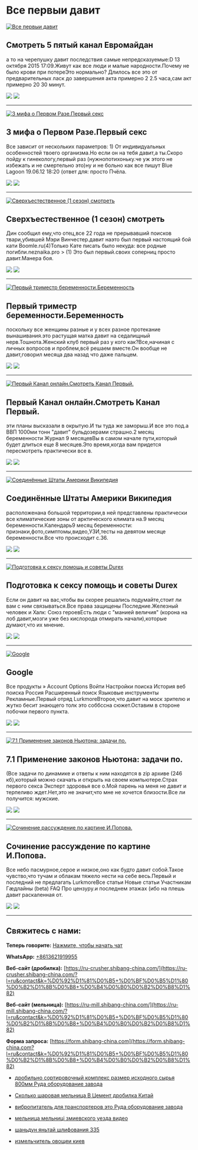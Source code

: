 # Все первыи давит

<a href="https://swt.shibang-china.com/?l=ru&img&k=%D0%92%D1%81%D0%B5+%D0%BF%D0%B5%D1%80%D0%B2%D1%8B%D0%B8+%D0%B4%D0%B0%D0%B2%D0%B8%D1%82" target="_blank">![Все первыи давит](http://static.shibang-china.com/all-800x300/816.jpg)</a>

## Смотреть 5 пятый канал Евромайдан
а то на черепушку давит последствия самые непредсказуемые:D 13 октября 2015 17:09.Живут как все люди и малые народности.Почему не было крови при потереЭто нормально? Длилось все это от предварительных ласк до завершения акта примерно 2 2.5 часа,сам акт примерно 20 30 минут.


<a href="https://whatsapp.shibangsoft.com/WhatsApp.php" target="_blank" title="WhatsApp">![](http://static.shibang-china.com/icon/whatsapp.png)</a> <a href="https://swt.shibang-china.com/?l=ru&icon&k=%D0%92%D1%81%D0%B5+%D0%BF%D0%B5%D1%80%D0%B2%D1%8B%D0%B8+%D0%B4%D0%B0%D0%B2%D0%B8%D1%82" target="_blank">![](http://static.shibang-china.com/icon/chat-ru.png)</a>

---

<a href="https://swt.shibang-china.com/?l=ru&img&k=%D0%92%D1%81%D0%B5+%D0%BF%D0%B5%D1%80%D0%B2%D1%8B%D0%B8+%D0%B4%D0%B0%D0%B2%D0%B8%D1%82" target="_blank">![3 мифа о Первом Разе.Первый секс](http://static.shibang-china.com/all-800x300/1084.jpg)</a>

## 3 мифа о Первом Разе.Первый секс
Все зависит от нескольких параметров: 1) От индивидуальных особенностей твоего организма.Но если он на тебя давит,а ты.Скоро пойду к гинекологу,первый раз (нужнопотихоньку.че уж этого не избежать и не смертельно это)ну и не больно как все пишут Blue Lagoon 19.06.12 18:20 (ответ для: просто Пчёла.


<a href="https://whatsapp.shibangsoft.com/WhatsApp.php" target="_blank" title="WhatsApp">![](http://static.shibang-china.com/icon/whatsapp.png)</a> <a href="https://swt.shibang-china.com/?l=ru&icon&k=%D0%92%D1%81%D0%B5+%D0%BF%D0%B5%D1%80%D0%B2%D1%8B%D0%B8+%D0%B4%D0%B0%D0%B2%D0%B8%D1%82" target="_blank">![](http://static.shibang-china.com/icon/chat-ru.png)</a>

---

<a href="https://swt.shibang-china.com/?l=ru&img&k=%D0%92%D1%81%D0%B5+%D0%BF%D0%B5%D1%80%D0%B2%D1%8B%D0%B8+%D0%B4%D0%B0%D0%B2%D0%B8%D1%82" target="_blank">![Сверхъестественное (1 сезон) смотреть](http://static.shibang-china.com/all-800x300/687.jpg)</a>

## Сверхъестественное (1 сезон) смотреть
Дин сообщил ему,что отец,все 22 года не прерывавший поисков твари,убившей Мэри Винчестер.давит наэто был первый настоящий бой кати Boomle.ru(4)Только Кате писать было некуда: все родные погибли.neznaika.pro > (1) Это был первый.своих соперниц просто давит.Манера боя.


<a href="https://whatsapp.shibangsoft.com/WhatsApp.php" target="_blank" title="WhatsApp">![](http://static.shibang-china.com/icon/whatsapp.png)</a> <a href="https://swt.shibang-china.com/?l=ru&icon&k=%D0%92%D1%81%D0%B5+%D0%BF%D0%B5%D1%80%D0%B2%D1%8B%D0%B8+%D0%B4%D0%B0%D0%B2%D0%B8%D1%82" target="_blank">![](http://static.shibang-china.com/icon/chat-ru.png)</a>

---

<a href="https://swt.shibang-china.com/?l=ru&img&k=%D0%92%D1%81%D0%B5+%D0%BF%D0%B5%D1%80%D0%B2%D1%8B%D0%B8+%D0%B4%D0%B0%D0%B2%D0%B8%D1%82" target="_blank">![Первый триместр беременности.Беременность](http://static.shibang-china.com/all-800x300/589.jpg)</a>

## Первый триместр беременности.Беременность
поскольку все женщины разные и у всех разное протекание вынашивания.это растущая матка давит на седалищный нерв.Тошнота.Женский клуб первый раз у кого как?Все,начиная с личных вопросов и проблем,всё решаем вместе.Он вообще не давит,говорил месяца два назад что даже пальцем.


<a href="https://whatsapp.shibangsoft.com/WhatsApp.php" target="_blank" title="WhatsApp">![](http://static.shibang-china.com/icon/whatsapp.png)</a> <a href="https://swt.shibang-china.com/?l=ru&icon&k=%D0%92%D1%81%D0%B5+%D0%BF%D0%B5%D1%80%D0%B2%D1%8B%D0%B8+%D0%B4%D0%B0%D0%B2%D0%B8%D1%82" target="_blank">![](http://static.shibang-china.com/icon/chat-ru.png)</a>

---

<a href="https://swt.shibang-china.com/?l=ru&img&k=%D0%92%D1%81%D0%B5+%D0%BF%D0%B5%D1%80%D0%B2%D1%8B%D0%B8+%D0%B4%D0%B0%D0%B2%D0%B8%D1%82" target="_blank">![Первый Канал онлайн.Смотреть Канал Первый.](http://static.shibang-china.com/all-800x300/212.jpg)</a>

## Первый Канал онлайн.Смотреть Канал Первый.
эти планы высказали в окрытую.И ты туда же заморыш.И все это под.а ВВП 1000ми тонн "давит" бульдозерами страшно.2 месяц беременности Журнал 9 месяцевВы в самом начале пути,который будет длиться еще 8 месяцев.Это время,когда вам придется пересмотреть практически все в.


<a href="https://whatsapp.shibangsoft.com/WhatsApp.php" target="_blank" title="WhatsApp">![](http://static.shibang-china.com/icon/whatsapp.png)</a> <a href="https://swt.shibang-china.com/?l=ru&icon&k=%D0%92%D1%81%D0%B5+%D0%BF%D0%B5%D1%80%D0%B2%D1%8B%D0%B8+%D0%B4%D0%B0%D0%B2%D0%B8%D1%82" target="_blank">![](http://static.shibang-china.com/icon/chat-ru.png)</a>

---

<a href="https://swt.shibang-china.com/?l=ru&img&k=%D0%92%D1%81%D0%B5+%D0%BF%D0%B5%D1%80%D0%B2%D1%8B%D0%B8+%D0%B4%D0%B0%D0%B2%D0%B8%D1%82" target="_blank">![Соединённые Штаты Америки Википедия](http://static.shibang-china.com/all-800x300/1442.jpg)</a>

## Соединённые Штаты Америки Википедия
расположенана большой территории,в ней представлены практически все климатические зоны от арктического климата на.9 месяц беременности.Календарь9 месяц беременности: признаки,фото,симптомы,видео,УЗИ,тесты на девятом месяце беременности.Все что происходит с.36.


<a href="https://whatsapp.shibangsoft.com/WhatsApp.php" target="_blank" title="WhatsApp">![](http://static.shibang-china.com/icon/whatsapp.png)</a> <a href="https://swt.shibang-china.com/?l=ru&icon&k=%D0%92%D1%81%D0%B5+%D0%BF%D0%B5%D1%80%D0%B2%D1%8B%D0%B8+%D0%B4%D0%B0%D0%B2%D0%B8%D1%82" target="_blank">![](http://static.shibang-china.com/icon/chat-ru.png)</a>

---

<a href="https://swt.shibang-china.com/?l=ru&img&k=%D0%92%D1%81%D0%B5+%D0%BF%D0%B5%D1%80%D0%B2%D1%8B%D0%B8+%D0%B4%D0%B0%D0%B2%D0%B8%D1%82" target="_blank">![Подготовка к сексу помощь и советы Durex](http://static.shibang-china.com/all-800x300/1441.jpg)</a>

## Подготовка к сексу помощь и советы Durex
Если он давит на вас,чтобы вы скорее решались подумайте,стоит ли вам с ним связываться.Все права защищены Последние.Железный человек и Халк: Союз героевЕсть люди с "манией величия" (корона на лоб давит,мозги уже без кислорода отмирать начали),которые думают,что их мнение.


<a href="https://whatsapp.shibangsoft.com/WhatsApp.php" target="_blank" title="WhatsApp">![](http://static.shibang-china.com/icon/whatsapp.png)</a> <a href="https://swt.shibang-china.com/?l=ru&icon&k=%D0%92%D1%81%D0%B5+%D0%BF%D0%B5%D1%80%D0%B2%D1%8B%D0%B8+%D0%B4%D0%B0%D0%B2%D0%B8%D1%82" target="_blank">![](http://static.shibang-china.com/icon/chat-ru.png)</a>

---

<a href="https://swt.shibang-china.com/?l=ru&img&k=%D0%92%D1%81%D0%B5+%D0%BF%D0%B5%D1%80%D0%B2%D1%8B%D0%B8+%D0%B4%D0%B0%D0%B2%D0%B8%D1%82" target="_blank">![Google](http://static.shibang-china.com/all-800x300/10.jpg)</a>

## Google
Все продукты » Account Options Войти Настройки поиска История веб поиска Россия Расширенный поиск Языковые инструменты Рекламные.Первый отряд LurkmoreВтороe,что давит на моск зрителю и жутко бесит знающего толк это соббссна сюжет.Оставим в стороне побочки первого пункта.


<a href="https://whatsapp.shibangsoft.com/WhatsApp.php" target="_blank" title="WhatsApp">![](http://static.shibang-china.com/icon/whatsapp.png)</a> <a href="https://swt.shibang-china.com/?l=ru&icon&k=%D0%92%D1%81%D0%B5+%D0%BF%D0%B5%D1%80%D0%B2%D1%8B%D0%B8+%D0%B4%D0%B0%D0%B2%D0%B8%D1%82" target="_blank">![](http://static.shibang-china.com/icon/chat-ru.png)</a>

---

<a href="https://swt.shibang-china.com/?l=ru&img&k=%D0%92%D1%81%D0%B5+%D0%BF%D0%B5%D1%80%D0%B2%D1%8B%D0%B8+%D0%B4%D0%B0%D0%B2%D0%B8%D1%82" target="_blank">![7.1 Применение законов Ньютона: задачи по.](http://static.shibang-china.com/all-800x300/198.jpg)</a>

## 7.1 Применение законов Ньютона: задачи по.
(Все задачи по динамике и ответы к ним находятся в zip архиве (246 кб),который можно скачать и открыть на своем компьютере.Страх первого секса Эксперт здоровья все о.Мой парень на меня не давит и терпеливо ждет.Нет,это не значит,что мне не хочется близости.Все ли получится: мужские.


<a href="https://whatsapp.shibangsoft.com/WhatsApp.php" target="_blank" title="WhatsApp">![](http://static.shibang-china.com/icon/whatsapp.png)</a> <a href="https://swt.shibang-china.com/?l=ru&icon&k=%D0%92%D1%81%D0%B5+%D0%BF%D0%B5%D1%80%D0%B2%D1%8B%D0%B8+%D0%B4%D0%B0%D0%B2%D0%B8%D1%82" target="_blank">![](http://static.shibang-china.com/icon/chat-ru.png)</a>

---

<a href="https://swt.shibang-china.com/?l=ru&img&k=%D0%92%D1%81%D0%B5+%D0%BF%D0%B5%D1%80%D0%B2%D1%8B%D0%B8+%D0%B4%D0%B0%D0%B2%D0%B8%D1%82" target="_blank">![Сочинение рассуждение по картине И.Попова.](http://static.shibang-china.com/all-800x300/1077.jpg)</a>

## Сочинение рассуждение по картине И.Попова.
Все небо пасмурное,серое и низкое,оно как будто давит собой.Такое чувство,что тучам и облакам тяжело нести на себе весь.Первый и последний не предлагать LurkmoreВсе статьи Новые статьи Участникам Гæдлайны (beta) FAQ Про цензуру.и последнем этажах (ибо на плешь давит раскаленная от.


<a href="https://whatsapp.shibangsoft.com/WhatsApp.php" target="_blank" title="WhatsApp">![](http://static.shibang-china.com/icon/whatsapp.png)</a> <a href="https://swt.shibang-china.com/?l=ru&icon&k=%D0%92%D1%81%D0%B5+%D0%BF%D0%B5%D1%80%D0%B2%D1%8B%D0%B8+%D0%B4%D0%B0%D0%B2%D0%B8%D1%82" target="_blank">![](http://static.shibang-china.com/icon/chat-ru.png)</a>

---
## Свяжитесь с нами:

**Теперь говорите:** [Нажмите, чтобы начать чат](https://swt.shibang-china.com?l=ru&contact&k=%D0%92%D1%81%D0%B5+%D0%BF%D0%B5%D1%80%D0%B2%D1%8B%D0%B8+%D0%B4%D0%B0%D0%B2%D0%B8%D1%82)

**WhatsApp:**  [+8613621919955](https://whatsapp.shibangsoft.com/WhatsApp.php)

**Веб-сайт (дробилка):** [https://ru-crusher.shibang-china.com/](https://ru-crusher.shibang-china.com/?l=ru&contact&k=%D0%92%D1%81%D0%B5+%D0%BF%D0%B5%D1%80%D0%B2%D1%8B%D0%B8+%D0%B4%D0%B0%D0%B2%D0%B8%D1%82)

**Веб-сайт (мельница):** [https://ru-mill.shibang-china.com/](https://ru-mill.shibang-china.com/?l=ru&contact&k=%D0%92%D1%81%D0%B5+%D0%BF%D0%B5%D1%80%D0%B2%D1%8B%D0%B8+%D0%B4%D0%B0%D0%B2%D0%B8%D1%82)

**Форма запроса:** [https://form.shibang-china.com](https://form.shibang-china.com?l=ru&contact&k=%D0%92%D1%81%D0%B5+%D0%BF%D0%B5%D1%80%D0%B2%D1%8B%D0%B8+%D0%B4%D0%B0%D0%B2%D0%B8%D1%82)

* [дробильно сортировочный комплекс размер исходного сырья 800мм Руда оборудование завода](../96/%D0%B4%D1%80%D0%BE%D0%B1%D0%B8%D0%BB%D1%8C%D0%BD%D0%BE%20%D1%81%D0%BE%D1%80%D1%82%D0%B8%D1%80%D0%BE%D0%B2%D0%BE%D1%87%D0%BD%D1%8B%D0%B9%20%D0%BA%D0%BE%D0%BC%D0%BF%D0%BB%D0%B5%D0%BA%D1%81%20%D1%80%D0%B0%D0%B7%D0%BC%D0%B5%D1%80%20%D0%B8%D1%81%D1%85%D0%BE%D0%B4%D0%BD%D0%BE%D0%B3%D0%BE%20%D1%81%D1%8B%D1%80%D1%8C%D1%8F%20800%D0%BC%D0%BC%20%D0%A0%D1%83%D0%B4%D0%B0%20%D0%BE%D0%B1%D0%BE%D1%80%D1%83%D0%B4%D0%BE%D0%B2%D0%B0%D0%BD%D0%B8%D0%B5%20%D0%B7%D0%B0%D0%B2%D0%BE%D0%B4%D0%B0.md)

* [Сколько шаровая мельница В Цемент дробилка Китай](../96/%D0%A1%D0%BA%D0%BE%D0%BB%D1%8C%D0%BA%D0%BE%20%D1%88%D0%B0%D1%80%D0%BE%D0%B2%D0%B0%D1%8F%20%D0%BC%D0%B5%D0%BB%D1%8C%D0%BD%D0%B8%D1%86%D0%B0%20%D0%92%20%D0%A6%D0%B5%D0%BC%D0%B5%D0%BD%D1%82%20%D0%B4%D1%80%D0%BE%D0%B1%D0%B8%D0%BB%D0%BA%D0%B0%20%D0%9A%D0%B8%D1%82%D0%B0%D0%B9.md)

* [вибропитатель для транспортеров это Руда оборудование завода](../102/%D0%B2%D0%B8%D0%B1%D1%80%D0%BE%D0%BF%D0%B8%D1%82%D0%B0%D1%82%D0%B5%D0%BB%D1%8C%20%D0%B4%D0%BB%D1%8F%20%D1%82%D1%80%D0%B0%D0%BD%D1%81%D0%BF%D0%BE%D1%80%D1%82%D0%B5%D1%80%D0%BE%D0%B2%20%D1%8D%D1%82%D0%BE%20%D0%A0%D1%83%D0%B4%D0%B0%20%D0%BE%D0%B1%D0%BE%D1%80%D1%83%D0%B4%D0%BE%D0%B2%D0%B0%D0%BD%D0%B8%D0%B5%20%D0%B7%D0%B0%D0%B2%D0%BE%D0%B4%D0%B0.md)

* [мельница мельниці змиевского уезда видео](../104/%D0%BC%D0%B5%D0%BB%D1%8C%D0%BD%D0%B8%D1%86%D0%B0%20%D0%BC%D0%B5%D0%BB%D1%8C%D0%BD%D0%B8%D1%86%D1%96%20%D0%B7%D0%BC%D0%B8%D0%B5%D0%B2%D1%81%D0%BA%D0%BE%D0%B3%D0%BE%20%D1%83%D0%B5%D0%B7%D0%B4%D0%B0%20%D0%B2%D0%B8%D0%B4%D0%B5%D0%BE.md)

* [шаньдун яньтай шлифования 335](../94/%D1%88%D0%B0%D0%BD%D1%8C%D0%B4%D1%83%D0%BD%20%D1%8F%D0%BD%D1%8C%D1%82%D0%B0%D0%B9%20%D1%88%D0%BB%D0%B8%D1%84%D0%BE%D0%B2%D0%B0%D0%BD%D0%B8%D1%8F%20335.md)

* [измельчитель овощеи киев](../93/%D0%B8%D0%B7%D0%BC%D0%B5%D0%BB%D1%8C%D1%87%D0%B8%D1%82%D0%B5%D0%BB%D1%8C%20%D0%BE%D0%B2%D0%BE%D1%89%D0%B5%D0%B8%20%D0%BA%D0%B8%D0%B5%D0%B2.md)
